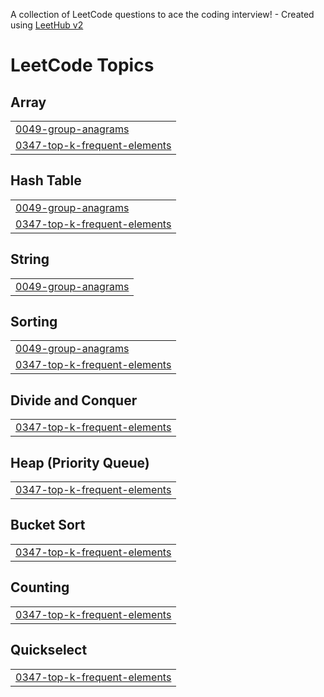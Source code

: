 A collection of LeetCode questions to ace the coding interview! - Created using [LeetHub v2](https://github.com/arunbhardwaj/LeetHub-2.0)
<!---LeetCode Topics Start-->
# LeetCode Topics
## Array
|  |
| ------- |
| [0049-group-anagrams](https://github.com/Kanchan20005/SQL-Leetcode/tree/master/0049-group-anagrams) |
| [0347-top-k-frequent-elements](https://github.com/Kanchan20005/SQL-Leetcode/tree/master/0347-top-k-frequent-elements) |
## Hash Table
|  |
| ------- |
| [0049-group-anagrams](https://github.com/Kanchan20005/SQL-Leetcode/tree/master/0049-group-anagrams) |
| [0347-top-k-frequent-elements](https://github.com/Kanchan20005/SQL-Leetcode/tree/master/0347-top-k-frequent-elements) |
## String
|  |
| ------- |
| [0049-group-anagrams](https://github.com/Kanchan20005/SQL-Leetcode/tree/master/0049-group-anagrams) |
## Sorting
|  |
| ------- |
| [0049-group-anagrams](https://github.com/Kanchan20005/SQL-Leetcode/tree/master/0049-group-anagrams) |
| [0347-top-k-frequent-elements](https://github.com/Kanchan20005/SQL-Leetcode/tree/master/0347-top-k-frequent-elements) |
## Divide and Conquer
|  |
| ------- |
| [0347-top-k-frequent-elements](https://github.com/Kanchan20005/SQL-Leetcode/tree/master/0347-top-k-frequent-elements) |
## Heap (Priority Queue)
|  |
| ------- |
| [0347-top-k-frequent-elements](https://github.com/Kanchan20005/SQL-Leetcode/tree/master/0347-top-k-frequent-elements) |
## Bucket Sort
|  |
| ------- |
| [0347-top-k-frequent-elements](https://github.com/Kanchan20005/SQL-Leetcode/tree/master/0347-top-k-frequent-elements) |
## Counting
|  |
| ------- |
| [0347-top-k-frequent-elements](https://github.com/Kanchan20005/SQL-Leetcode/tree/master/0347-top-k-frequent-elements) |
## Quickselect
|  |
| ------- |
| [0347-top-k-frequent-elements](https://github.com/Kanchan20005/SQL-Leetcode/tree/master/0347-top-k-frequent-elements) |
<!---LeetCode Topics End-->